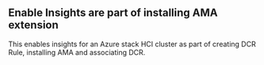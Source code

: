 ## Enable Insights are part of installing AMA extension 

This enables insights for an Azure stack HCI cluster as part of creating DCR Rule, installing AMA and associating DCR. 